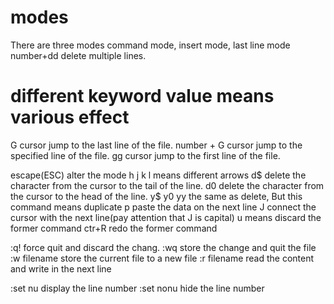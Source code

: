 # modes
There are three modes command mode, insert mode, last line mode
number+dd delete multiple lines.

# different keyword value means various effect
G cursor jump to the last line of the file.
number + G cursor jump to the specified line of the file.
gg cursor jump to the first line of the file.

escape(ESC)  alter the mode 
h j k l means different arrows
d$ delete the character from the cursor to the tail of the line.
d0 delete the character from the cursor to the head of the line.
y$ y0 yy the same as delete, But this command means duplicate
p paste the data on the next line
J connect the cursor with the next line(pay attention that J is capital)
u means discard the former command
ctr+R redo the former command

:q! force quit and discard the chang.
:wq store the change and quit the file
:w filename store the current file to a new file
:r filename read the content and write in the next line

:set nu display the line number
:set nonu hide the line number